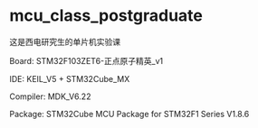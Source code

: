 # mcu_class_postgraduate
这是西电研究生的单片机实验课

Board: STM32F103ZET6-正点原子精英_v1

IDE: KEIL_V5 + STM32Cube_MX

Compiler: MDK_V6.22

Package: STM32Cube MCU Package for STM32F1 Series V1.8.6
